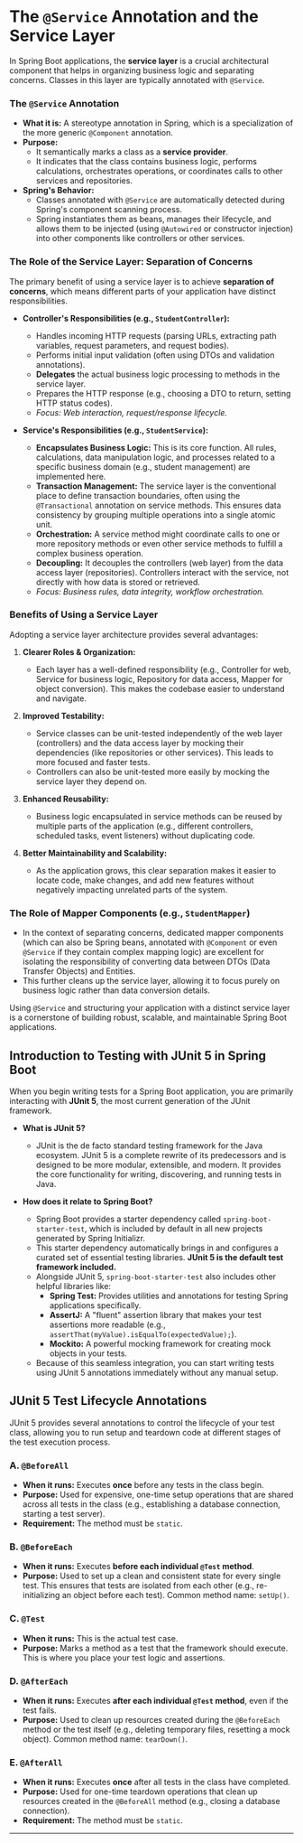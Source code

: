 # The `@Service` Annotation and the Service Layer

In Spring Boot applications, the **service layer** is a crucial architectural component that helps in organizing business logic and separating concerns. Classes in this layer are typically annotated with `@Service`.

### The `@Service` Annotation

- **What it is:** A stereotype annotation in Spring, which is a specialization of the more generic `@Component` annotation.
- **Purpose:**
  - It semantically marks a class as a **service provider**.
  - It indicates that the class contains business logic, performs calculations, orchestrates operations, or coordinates calls to other services and repositories.
- **Spring's Behavior:**
  - Classes annotated with `@Service` are automatically detected during Spring's component scanning process.
  - Spring instantiates them as beans, manages their lifecycle, and allows them to be injected (using `@Autowired` or constructor injection) into other components like controllers or other services.

### The Role of the Service Layer: Separation of Concerns

The primary benefit of using a service layer is to achieve **separation of concerns**, which means different parts of your application have distinct responsibilities.

- **Controller's Responsibilities (e.g., `StudentController`):**

  - Handles incoming HTTP requests (parsing URLs, extracting path variables, request parameters, and request bodies).
  - Performs initial input validation (often using DTOs and validation annotations).
  - **Delegates** the actual business logic processing to methods in the service layer.
  - Prepares the HTTP response (e.g., choosing a DTO to return, setting HTTP status codes).
  - _Focus: Web interaction, request/response lifecycle._

- **Service's Responsibilities (e.g., `StudentService`):**
  - **Encapsulates Business Logic:** This is its core function. All rules, calculations, data manipulation logic, and processes related to a specific business domain (e.g., student management) are implemented here.
  - **Transaction Management:** The service layer is the conventional place to define transaction boundaries, often using the `@Transactional` annotation on service methods. This ensures data consistency by grouping multiple operations into a single atomic unit.
  - **Orchestration:** A service method might coordinate calls to one or more repository methods or even other service methods to fulfill a complex business operation.
  - **Decoupling:** It decouples the controllers (web layer) from the data access layer (repositories). Controllers interact with the service, not directly with how data is stored or retrieved.
  - _Focus: Business rules, data integrity, workflow orchestration._

### Benefits of Using a Service Layer

Adopting a service layer architecture provides several advantages:

1.  **Clearer Roles & Organization:**

    - Each layer has a well-defined responsibility (e.g., Controller for web, Service for business logic, Repository for data access, Mapper for object conversion). This makes the codebase easier to understand and navigate.

2.  **Improved Testability:**

    - Service classes can be unit-tested independently of the web layer (controllers) and the data access layer by mocking their dependencies (like repositories or other services). This leads to more focused and faster tests.
    - Controllers can also be unit-tested more easily by mocking the service layer they depend on.

3.  **Enhanced Reusability:**

    - Business logic encapsulated in service methods can be reused by multiple parts of the application (e.g., different controllers, scheduled tasks, event listeners) without duplicating code.

4.  **Better Maintainability and Scalability:**
    - As the application grows, this clear separation makes it easier to locate code, make changes, and add new features without negatively impacting unrelated parts of the system.

### The Role of Mapper Components (e.g., `StudentMapper`)

- In the context of separating concerns, dedicated mapper components (which can also be Spring beans, annotated with `@Component` or even `@Service` if they contain complex mapping logic) are excellent for isolating the responsibility of converting data between DTOs (Data Transfer Objects) and Entities.
- This further cleans up the service layer, allowing it to focus purely on business logic rather than data conversion details.

Using `@Service` and structuring your application with a distinct service layer is a cornerstone of building robust, scalable, and maintainable Spring Boot applications.

## Introduction to Testing with JUnit 5 in Spring Boot

When you begin writing tests for a Spring Boot application, you are primarily interacting with **JUnit 5**, the most current generation of the JUnit framework.

- **What is JUnit 5?**

  - JUnit is the de facto standard testing framework for the Java ecosystem. JUnit 5 is a complete rewrite of its predecessors and is designed to be more modular, extensible, and modern. It provides the core functionality for writing, discovering, and running tests in Java.

- **How does it relate to Spring Boot?**
  - Spring Boot provides a starter dependency called `spring-boot-starter-test`, which is included by default in all new projects generated by Spring Initializr.
  - This starter dependency automatically brings in and configures a curated set of essential testing libraries. **JUnit 5 is the default test framework included.**
  - Alongside JUnit 5, `spring-boot-starter-test` also includes other helpful libraries like:
    - **Spring Test:** Provides utilities and annotations for testing Spring applications specifically.
    - **AssertJ:** A "fluent" assertion library that makes your test assertions more readable (e.g., `assertThat(myValue).isEqualTo(expectedValue);`).
    - **Mockito:** A powerful mocking framework for creating mock objects in your tests.
  - Because of this seamless integration, you can start writing tests using JUnit 5 annotations immediately without any manual setup.

## JUnit 5 Test Lifecycle Annotations

JUnit 5 provides several annotations to control the lifecycle of your test class, allowing you to run setup and teardown code at different stages of the test execution process.

### A. `@BeforeAll`

- **When it runs:** Executes **once** before any tests in the class begin.
- **Purpose:** Used for expensive, one-time setup operations that are shared across all tests in the class (e.g., establishing a database connection, starting a test server).
- **Requirement:** The method must be `static`.

### B. `@BeforeEach`

- **When it runs:** Executes **before each individual `@Test` method**.
- **Purpose:** Used to set up a clean and consistent state for every single test. This ensures that tests are isolated from each other (e.g., re-initializing an object before each test). Common method name: `setUp()`.

### C. `@Test`

- **When it runs:** This is the actual test case.
- **Purpose:** Marks a method as a test that the framework should execute. This is where you place your test logic and assertions.

### D. `@AfterEach`

- **When it runs:** Executes **after each individual `@Test` method**, even if the test fails.
- **Purpose:** Used to clean up resources created during the `@BeforeEach` method or the test itself (e.g., deleting temporary files, resetting a mock object). Common method name: `tearDown()`.

### E. `@AfterAll`

- **When it runs:** Executes **once** after all tests in the class have completed.
- **Purpose:** Used for one-time teardown operations that clean up resources created in the `@BeforeAll` method (e.g., closing a database connection).
- **Requirement:** The method must be `static`.

---
